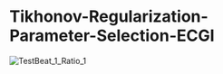 # Tikhonov-Regularization-Parameter-Selection-ECGI

![TestBeat_1_Ratio_1](https://user-images.githubusercontent.com/83376963/177035755-e5505399-4213-4796-93b5-3b1faa2df9c5.gif)

